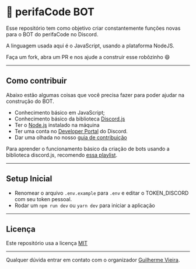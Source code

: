 # 🤖 perifaCode BOT

Esse repositório tem como objetivo criar constantemente funções novas para o BOT do perifaCode no Discord.

A linguagem usada aqui é o JavaScript, usando a plataforma NodeJS.

Faça um fork, abra um PR e nos ajude a construir esse robôzinho 😄

---

## Como contribuir

Abaixo estão algumas coisas que você precisa fazer para poder ajudar na construção do BOT.

- Conhecimento básico em JavaScript;
- Conhecimento básico da biblioteca [Discord.js](https://discord.js.org/)
- Ter o [Node.js](https://nodejs.org/) instalado na máquina
- Ter uma conta no [Developer Portal](https://discordapp.com/developers/) do Discord.
- Dar uma olhada no nosso [guia de contribuição](https://github.com/perifacode/bot-perifacode/blob/master/CONTRIBUTING.md)

Para aprender o funcionamento básico da criação de bots usando a biblioteca discord.js, recomendo [essa playlist](https://www.youtube.com/playlist?list=PLj8eMR1hXlcK4eKN8vurLSx7BtteEQuGc).

---

## Setup Inicial

- Renomear o arquivo `.env.example` para `.env` e editar o TOKEN_DISCORD com seu token pessoal.
- Rodar um `npm run dev` ou `yarn dev` para iniciar a aplicação

---

## Licença

Este repositório usa a licença [MIT](LICENSE)

---

Qualquer dúvida entrar em contato com o organizador [Guilherme Vieira](http://twitter.com/gitlherme).



